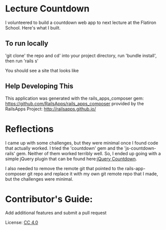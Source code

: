 # Lecture Countdown 

I volunteered to build a countdown web app to next lecture at the Flatiron School. Here's what I built. 

## To run locally

'git clone' the repo and cd' into your project directory, run 'bundle install', then run 'rails s' 

You should see a site that looks like <a href=""></a>

## Help Developing This

This application was generated with the rails_apps_composer gem:
https://github.com/RailsApps/rails_apps_composer
provided by the RailsApps Project:
http://railsapps.github.io/

# Reflections 

I came up with some challenges, but they were minimal once I found code that actually worked. I tried the 'countdown' gem and the 'js-countdown-rails' gem. Neither of them worked terribly well. So, I ended up going with a simple jQuery plugin that can be found here:<a href="https://github.com/hilios/jQuery.countdown">jQuery Countdown</a>.

I also needed to remove the remote git that pointed to the rails-app-composer git repo and replace it with my own git remote repo that I made, but the challenges were minimal. 

# Contributor's Guide: 

Add additional features and submit a pull request

License: <a href="https://creativecommons.org/licenses/by/4.0/">CC 4.0</a>




